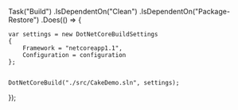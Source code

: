 
Task("Build")
    .IsDependentOn("Clean")
    .IsDependentOn("Package-Restore")
    .Does(() =>
{
    
    var settings = new DotNetCoreBuildSettings
    {
        Framework = "netcoreapp1.1",
        Configuration = configuration
    };


    DotNetCoreBuild("./src/CakeDemo.sln", settings);
});

